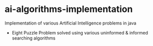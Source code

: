 # ai-algorithms-implementation
Implementation of various Artificial Intelligence problems in java
- Eight Puzzle Problem solved using various uninformed & informed searching algorithms
